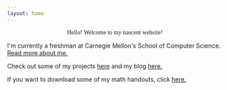 ```yaml
---
layout: home
---
```



<div style="font-family:verdana; text-align: center">Hello! Welcome to my nascent website!</div>


I'm currently a freshman at Carnegie Mellon's School of Computer Science. [Read more about me.](/about)

Check out some of my projects [here](/projects) and my blog [here.](/my-blog)

If you want to download some of my math handouts, click [here.](https://github.com/itangdav/my-blog/tree/master/assets)
